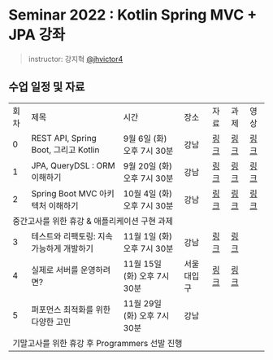 # Seminar 2022 : Kotlin Spring MVC + JPA 강좌

> instructor: 강지혁 [@jhvictor4](https://www.github.com/jhvictor4)

## 수업 일정 및 자료
<table>
  <tr>
    <td>회차</td>
    <td>제목</td>
    <td>시간</td>
    <td>장소</td>
    <td>자료</td>
    <td>과제</td>
    <td>영상</td>
  </tr>
  <tr>
    <td>0</td>
    <td>REST API, Spring Boot, 그리고 Kotlin</td>
    <td>9월 6일 (화) 오후 7시 30분</td>
    <td>강남</td>
    <td><a href="./seminar0/material.pdf">링크</a></td>
    <td><a href="https://github.com/wafflestudio/seminar-2022-springboot-assignment/blob/main/seminar0/README.md">링크</a></td>
    <td><a href="https://youtu.be/XC3bkz6BsgE">링크</a></td>
  </tr>
  <tr>
    <td>1</td>
    <td>JPA, QueryDSL : ORM 이해하기</td>
    <td>9월 20일 (화) 오후 7시 30분</td>
    <td>강남</td>
    <td><a href="./seminar1/material.pdf">링크</a></td>
    <td><a href="https://github.com/wafflestudio/seminar-2022-springboot-assignment/blob/main/seminar1/README.md">링크</a></td>
    <td><a href="https://youtu.be/6B1MYt7XYvY">링크</a></td>
  </tr>
  <tr>
    <td>2</td>
    <td>Spring Boot MVC 아키텍처 이해하기</td>
    <td>10월 4일 (화) 오후 7시 30분</td>
    <td>강남</td>
    <td><a href="./seminar2/material.pdf">링크</a></td>
    <td><a href="https://github.com/wafflestudio/seminar-2022-springboot-assignment/blob/main/seminar2/README.md">링크</a></td>
    <td><a href="https://youtu.be/iRtzGtxgbf0"> 링크</a></td>
  </tr>
  <tr>
    <td colspan="9">중간고사를 위한 휴강 & 애플리케이션 구현 과제</td>
  </tr>
  <tr>
    <td>3</td>
    <td>테스트와 리팩토링: 지속 가능하게 개발하기</td>
    <td>11월 1일 (화) 오후 7시 30분</td>
    <td>강남</td>
    <td><a href="seminar3/material.pdf">링크</a></td>
    <td><a href="seminar3/README.md">링크</a></td>
    <td></td>
  </tr>
  <tr>
    <td>4</td>
    <td>실제로 서버를 운영하려면?</td>
    <td>11월 15일 (화) 오후 7시 30분</td>
    <td>서울대입구</td>
    <td><a href="seminar4/material.pdf">링크</a></td>
    <td><a href="seminar4/README.md">링크</a></td>
    <td></td>
  </tr>
  <tr>
    <td>5</td>
    <td>퍼포먼스 최적화를 위한 다양한 고민</td>
    <td>11월 29일 (화) 오후 7시 30분</td>
    <td>강남</td>
    <td></td>
    <td></td>
    <td></td>
  </tr>
  <tr>
    <td colspan="9">기말고사를 위한 휴강 후 Programmers 선발 진행</td>
  </tr>
</table>

